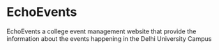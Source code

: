 # EchoEvents
EchoEvents a college event management website that provide the information about the events happening in the Delhi University Campus 
